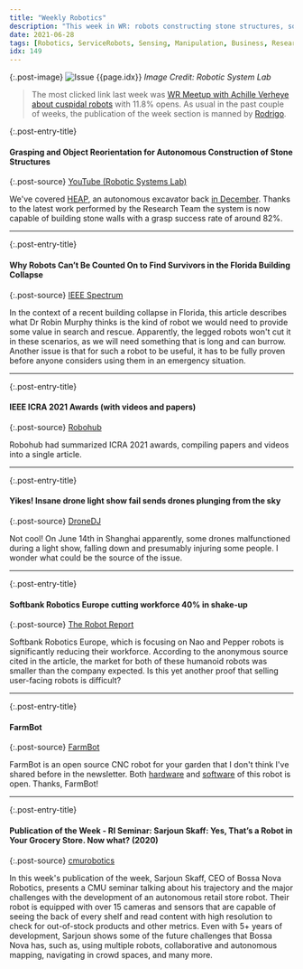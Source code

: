 ```yaml
---
title: "Weekly Robotics"
description: "This week in WR: robots constructing stone structures, some thoughts on search and rescue robots, drone light show raining drones and an open source farm robot."
date: 2021-06-28
tags: [Robotics, ServiceRobots, Sensing, Manipulation, Business, Research]
idx: 149
---
```


{:.post-image}
![Issue {{page.idx}}](/img/headers/{{page.idx}}.jpg "Issue {{page.idx}}")
*Image Credit: Robotic System Lab*

> The most clicked link last week was [WR Meetup with Achille Verheye about cuspidal robots](https://youtu.be/y6MkNjmnvgY) with 11.8% opens. As usual in the past couple of weeks, the publication of the week section is manned by [Rodrigo](https://www.linkedin.com/in/rodrigo-lopes-catto/).

{:.post-entry-title}
#### Grasping and Object Reorientation for Autonomous Construction of Stone Structures

{:.post-source}
[YouTube (Robotic Systems Lab)](https://youtu.be/aS0Kttqd_Gk)

We've covered [HEAP](https://rsl.ethz.ch/robots-media/heap.html), an autonomous excavator back [in December](https://weeklyrobotics.com/weekly-robotics-121). Thanks to the latest work performed by the Research Team the system is now capable of building stone walls with a grasp success rate of around 82%.

----

{:.post-entry-title}
#### Why Robots Can’t Be Counted On to Find Survivors in the Florida Building Collapse

{:.post-source}
[IEEE Spectrum](https://spectrum.ieee.org/automaton/robotics/robotics-hardware/why-robots-cant-help-find-survivors-in-the-florida-building-collapse)

In the context of a recent building collapse in Florida, this article describes what Dr Robin Murphy thinks is the kind of robot we would need to provide some value in search and rescue. Apparently, the legged robots won't cut it in these scenarios, as we will need something that is long and can burrow. Another issue is that for such a robot to be useful, it has to be fully proven before anyone considers using them in an emergency situation.

----

{:.post-entry-title}
#### IEEE ICRA 2021 Awards (with videos and papers)

{:.post-source}
[Robohub](https://robohub.org/ieee-icra-2021-awards-with-videos-and-papers/)

Robohub had summarized ICRA 2021 awards, compiling papers and videos into a single article.

----

{:.post-entry-title}
#### Yikes! Insane drone light show fail sends drones plunging from the sky

{:.post-source}
[DroneDJ](https://dronedj.com/2021/06/23/yikes-insane-drone-light-show-fail-sends-drones-plunging-from-the-sky-video/)

Not cool! On June 14th in Shanghai apparently, some drones malfunctioned during a light show, falling down and presumably injuring some people. I wonder what could be the source of the issue.

----

{:.post-entry-title}
#### Softbank Robotics Europe cutting workforce 40% in shake-up

{:.post-source}
[The Robot Report](https://www.therobotreport.com/softbank-robotics-europe-cutting-workforce-40-in-shake-up/)

Softbank Robotics Europe, which is focusing on Nao and Pepper robots is significantly reducing their workforce. According to the anonymous source cited in the article, the market for both of these humanoid robots was smaller than the company expected. Is this yet another proof that selling user-facing robots is difficult?

----

{:.post-entry-title}
#### FarmBot

{:.post-source}
[FarmBot](https://farm.bot/)

FarmBot is an open source CNC robot for your garden that I don't think I've shared before in the newsletter. Both [hardware](https://express.farm.bot/v1.0/Extras/bom) and [software](https://software.farm.bot/v14/FarmBot-Software/intro) of this robot is open. Thanks, FarmBot!

----

{:.post-entry-title}
#### Publication of the Week - RI Seminar: Sarjoun Skaff: Yes, That’s a Robot in Your Grocery Store. Now what? (2020)

{:.post-source}
[cmurobotics](https://youtu.be/Cw2M8dxOxfw)

In this week's publication of the week, Sarjoun Skaff, CEO of Bossa Nova Robotics, presents a CMU seminar talking about his trajectory and the major challenges with the development of an autonomous retail store robot. Their robot is equipped with over 15 cameras and sensors that are capable of seeing the back of every shelf and read content with high resolution to check for out-of-stock products and other metrics. Even with 5+ years of development, Sarjoun shows some of the future challenges that Bossa Nova has, such as, using multiple robots, collaborative and autonomous mapping, navigating in crowd spaces, and many more.
